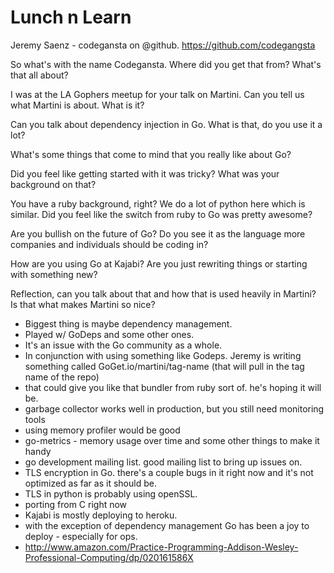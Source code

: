 # Lunch n Learn

Jeremy Saenz - codegansta on @github. https://github.com/codegangsta


So what's with the name Codegansta. Where did you get that from? What's that all about?


I was at the LA Gophers meetup for your talk on Martini. Can you tell us what Martini is about. What is it?


Can you talk about dependency injection in Go. What is that, do you use it a lot?


What's some things that come to mind that you really like about Go?


Did you feel like getting started with it was tricky? What was your background on that?


You have a ruby background, right? We do a lot of python here which is similar. Did you feel like the switch from ruby to Go was pretty awesome?



Are you bullish on the future of Go? Do you see it as the language more companies and individuals should be coding in?



How are you using Go at Kajabi? Are you just rewriting things or  starting with something new?



Reflection, can you talk about that and how that is used heavily in Martini? Is that what makes Martini so nice?





- Biggest thing is maybe dependency management.
- Played w/ GoDeps and some other ones.
- It's an issue with the Go community as a whole.
- In conjunction with using something like Godeps. Jeremy is writing something called GoGet.io/martini/tag-name (that will pull in the tag name of the repo)
- that could give you like that bundler from ruby sort of. he's hoping it will be.
- garbage collector works well in production, but you still need monitoring tools
- using memory profiler would be good
- go-metrics - memory usage over time and some other things to make it handy
- go development mailing list. good mailing list to bring up issues on.
- TLS encryption in Go. there's a couple bugs in it right now and it's not optimized as far as it should be.
- TLS in python is probably using openSSL.
- porting from C right now
- Kajabi is mostly deploying to heroku.
- with the exception of dependency management Go has been a joy to deploy - especially for ops.
- <http://www.amazon.com/Practice-Programming-Addison-Wesley-Professional-Computing/dp/020161586X>
